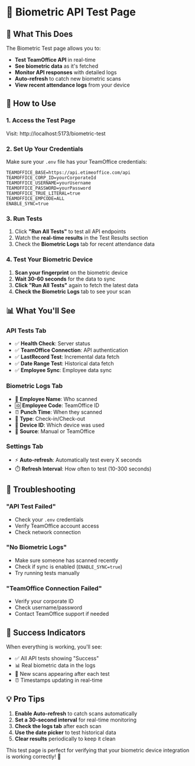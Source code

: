 # 🔬 Biometric API Test Page

## 🎯 **What This Does**

The Biometric Test page allows you to:
- **Test TeamOffice API** in real-time
- **See biometric data** as it's fetched
- **Monitor API responses** with detailed logs
- **Auto-refresh** to catch new biometric scans
- **View recent attendance logs** from your device

## 🚀 **How to Use**

### 1. **Access the Test Page**
Visit: http://localhost:5173/biometric-test

### 2. **Set Up Your Credentials**
Make sure your `.env` file has your TeamOffice credentials:
```env
TEAMOFFICE_BASE=https://api.etimeoffice.com/api
TEAMOFFICE_CORP_ID=yourCorporateId
TEAMOFFICE_USERNAME=yourUsername
TEAMOFFICE_PASSWORD=yourPassword
TEAMOFFICE_TRUE_LITERAL=true
TEAMOFFICE_EMPCODE=ALL
ENABLE_SYNC=true
```

### 3. **Run Tests**
1. Click **"Run All Tests"** to test all API endpoints
2. Watch the **real-time results** in the Test Results section
3. Check the **Biometric Logs** tab for recent attendance data

### 4. **Test Your Biometric Device**
1. **Scan your fingerprint** on the biometric device
2. **Wait 30-60 seconds** for the data to sync
3. **Click "Run All Tests"** again to fetch the latest data
4. **Check the Biometric Logs** tab to see your scan

## 📊 **What You'll See**

### **API Tests Tab**
- ✅ **Health Check**: Server status
- ✅ **TeamOffice Connection**: API authentication
- ✅ **LastRecord Test**: Incremental data fetch
- ✅ **Date Range Test**: Historical data fetch
- ✅ **Employee Sync**: Employee data sync

### **Biometric Logs Tab**
- 👤 **Employee Name**: Who scanned
- 🆔 **Employee Code**: TeamOffice ID
- ⏰ **Punch Time**: When they scanned
- 🔄 **Type**: Check-in/Check-out
- 📱 **Device ID**: Which device was used
- 🔗 **Source**: Manual or TeamOffice

### **Settings Tab**
- ⚡ **Auto-refresh**: Automatically test every X seconds
- ⏱️ **Refresh Interval**: How often to test (10-300 seconds)

## 🔧 **Troubleshooting**

### **"API Test Failed"**
- Check your `.env` credentials
- Verify TeamOffice account access
- Check network connection

### **"No Biometric Logs"**
- Make sure someone has scanned recently
- Check if sync is enabled (`ENABLE_SYNC=true`)
- Try running tests manually

### **"TeamOffice Connection Failed"**
- Verify your corporate ID
- Check username/password
- Contact TeamOffice support if needed

## 🎉 **Success Indicators**

When everything is working, you'll see:
- ✅ All API tests showing "Success"
- 📊 Real biometric data in the logs
- 🔄 New scans appearing after each test
- ⏰ Timestamps updating in real-time

## 💡 **Pro Tips**

1. **Enable Auto-refresh** to catch scans automatically
2. **Set a 30-second interval** for real-time monitoring
3. **Check the logs tab** after each scan
4. **Use the date picker** to test historical data
5. **Clear results** periodically to keep it clean

This test page is perfect for verifying that your biometric device integration is working correctly! 🎯
